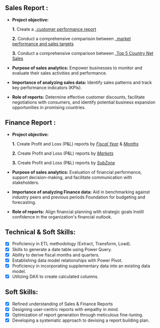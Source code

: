 ## Sales Report :


- **Project objective:** 

    **1.** Create a _[customer performance report](https://github.com/Gauravbhus007/EXCEL-SALES-ANALYSTICS/blob/main/Customer%20Report.pdf)

    **2.** Conduct a comprehensive comparison between _[market performance and sales targets](https://github.com/Gauravbhus007/EXCEL-SALES-ANALYSTICS/blob/main/Market%20Vs%20Target.pdf)
    
     **3.** Conduct a comprehensive comparison between _[Top 5 Country Net Sales](https://github.com/Gauravbhus007/EXCEL-SALES-ANALYSTICS/blob/main/Top%205%20Country%20Net%20sales.pdf)

- **Purpose of sales analytics:** Empower businesses to monitor and evaluate their sales activities and performance.

- **Importance of analyzing sales data:** Identify sales patterns and track key performance indicators (KPIs).

- **Role of reports:** Determine effective customer discounts, facilitate negotiations with consumers, and identify potential business expansion opportunities in promising countries.


## Finance Report :

- **Project objective:** 

    **1.** Create Profit and Loss (P&L) reports by _[Fiscal Year](https://github.com/Gauravbhus007/EXCEL-SALES-ANALYSTICS/blob/main/P%20%26%20L%20Statement%20Yearly.pdf)_ & _[Months](https://github.com/Gauravbhus007/EXCEL-SALES-ANALYSTICS/blob/main/P%26L%20Statement%20by%20Fiscal%20Year%20%26%20Monthly%20Report.pdf)_ 

   **2.** Create Profit and Loss (P&L) reports by _[Markets](https://github.com/Gauravbhus007/EXCEL-SALES-ANALYSTICS/blob/main/P%26L%20Statement%20by%20Market.pdf)_

  **3.** Create Profit and Loss (P&L) reports by _[SubZone](https://github.com/Gauravbhus007/EXCEL-SALES-ANALYSTICS/blob/main/Gross%20Margin%20By%20Sub%20Zone.pdf)_

- **Purpose of sales analytics:** Evaluation of financial performance, support decision-making, and facilitate communication with stakeholders.

- **Importance of analyzing Finance data:** Aid in benchmarking against industry peers and previous periods Foundation for budgeting and forecasting.

- **Role of reports:** Align financial planning with strategic goals Instill confidence in the organization's financial outlook.


## Technical & Soft Skills:
- [x]	Proficiency in ETL methodology (Extract, Transform, Load).
- [x]	Skills to generate a date table using Power Query.
- [x]	Ability to derive fiscal months and quarters.
- [x]	Establishing data model relationships with Power Pivot.
- [x]	Proficiency in incorporating supplementary data into an existing data model.
- [x]	Utilizing DAX to create calculated columns.

## Soft Skills:
- [x]	Refined understanding of Sales & Finance Reports
- [x]	Designing user-centric reports with empathy in mind.
- [x]	Optimization of report generation through meticulous fine-tuning.
- [x]	Developing a systematic approach to devising a report building plan.
